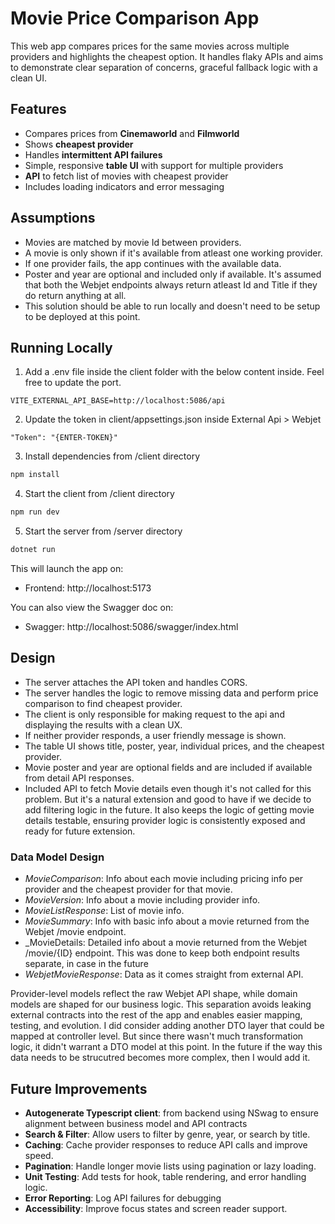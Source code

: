 # Movie Price Comparison App

This web app compares prices for the same movies across multiple providers and highlights the cheapest option. It handles flaky APIs and aims to demonstrate clear separation of concerns, graceful fallback logic with a clean UI.

## Features

- Compares prices from **Cinemaworld** and **Filmworld**
- Shows **cheapest provider**
- Handles **intermittent API failures**
- Simple, responsive **table UI** with support for multiple providers
- **API** to fetch list of movies with cheapest provider
- Includes loading indicators and error messaging

## Assumptions

- Movies are matched by movie Id between providers.
- A movie is only shown if it's available from atleast one working provider.
- If one provider fails, the app continues with the available data.
- Poster and year are optional and included only if available. It's assumed that both the Webjet endpoints always return atleast Id and Title if they do return anything at all.
- This solution should be able to run locally and doesn't need to be setup to be deployed at this point.

## Running Locally

1. Add a .env file inside the client folder with the below content inside. Feel free to update the port.

```env
VITE_EXTERNAL_API_BASE=http://localhost:5086/api
```

2. Update the token in client/appsettings.json inside External Api > Webjet

```
"Token": "{ENTER-TOKEN}"
```

3. Install dependencies from /client directory

```bash
npm install
```

4. Start the client from /client directory

```bash
npm run dev
```

5. Start the server from /server directory

```bash
dotnet run
```

This will launch the app on:

- Frontend: http://localhost:5173

You can also view the Swagger doc on:

- Swagger: http://localhost:5086/swagger/index.html

## Design

- The server attaches the API token and handles CORS.
- The server handles the logic to remove missing data and perform price comparison to find cheapest provider.
- The client is only responsible for making request to the api and displaying the results with a clean UX.
- If neither provider responds, a user friendly message is shown.
- The table UI shows title, poster, year, individual prices, and the cheapest provider.
- Movie poster and year are optional fields and are included if available from detail API responses.
- Included API to fetch Movie details even though it's not called for this problem. But it's a natural extension and good to have if we decide to add filtering logic in the future. It also keeps the logic of getting movie details testable, ensuring provider logic is consistently exposed and ready for future extension.

### Data Model Design

- _MovieComparison_: Info about each movie including pricing info per provider and the cheapest provider for that movie.
- _MovieVersion_: Info about a movie including provider info.
- _MovieListResponse_: List of movie info.
- _MovieSummary_: Info with basic info about a movie returned from the Webjet /movie endpoint.
- \_MovieDetails: Detailed info about a movie returned from the Webjet /movie/{ID} endpoint. This was done to keep both endpoint results separate, in case in the future
- _WebjetMovieResponse_: Data as it comes straight from external API.

Provider-level models reflect the raw Webjet API shape, while domain models are shaped for our business logic. This separation avoids leaking external contracts into the rest of the app and enables easier mapping, testing, and evolution. I did consider adding another DTO layer that could be mapped at controller level. But since there wasn't much transformation logic, it didn't warrant a DTO model at this point. In the future if the way this data needs to be strucutred becomes more complex, then I would add it.

## Future Improvements

- **Autogenerate Typescript client**: from backend using NSwag to ensure alignment between business model and API contracts
- **Search & Filter**: Allow users to filter by genre, year, or search by title.
- **Caching**: Cache provider responses to reduce API calls and improve speed.
- **Pagination**: Handle longer movie lists using pagination or lazy loading.
- **Unit Testing**: Add tests for hook, table rendering, and error handling logic.
- **Error Reporting**: Log API failures for debugging
- **Accessibility**: Improve focus states and screen reader support.
